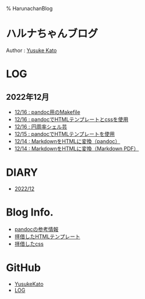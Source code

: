 % HarunachanBlog

# ハルナちゃんブログ

Author : [Yusuke Kato](https://yusukekato.github.io/)

# LOG

## 2022年12月

- [12/16 : pandoc用のMakefile](./log/2022/p1216_3.html)
- [12/16 : pandocでHTMLテンプレートとcssを使用](./log/2022/p1216_2.html)
- [12/16 : 円周率シェル芸](./log/2022/p1216.html)
- [12/15 : pandocでHTMLテンプレートを使用](./log/2022/p1215.html)
- [12/14 : MarkdownをHTMLに変換（pandoc）](./log/2022/p1214_2.html)
- [12/14 : MarkdownをHTMLに変換（Markdown PDF）](./log/2022/p1214.html)

# DIARY

- [2022/12](./log/diary/p202212.html)

# Blog Info.

- [pandocの参考情報](https://jez.io/pandoc-markdown-css-theme/)
- [拝借したHTMLテンプレート](https://github.com/jez/pandoc-markdown-css-theme/blob/master/template.html5)
- [拝借したcss](https://github.com/jez/pandoc-markdown-css-theme/blob/master/public/css/theme.css)

# GitHub

- [YusukeKato](https://github.com/YusukeKato)
- [LOG](https://github.com/YusukeKato/log)

